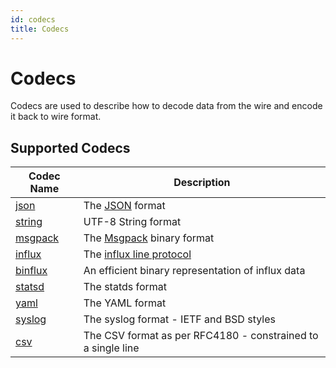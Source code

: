 ```yaml
---
id: codecs
title: Codecs
---
```


# Codecs

Codecs are used to describe how to decode data from the wire and encode it back to wire format.

## Supported Codecs

|Codec Name|Description|
|---|---|
|[json](codecs/json)|The [JSON](https://json.org) format|
|[string](codecs/string)|UTF-8 String format|
|[msgpack](codecs/msgpack)|The [Msgpack](https://msgpack.org) binary format|
|[influx](codecs/influx)|The [influx line protocol](https://docs.influxdata.com/influxdb/v1.7/write_protocols/line_protocol_tutorial/)| 
|[binflux](codecs/binflux)|An efficient binary representation of influx data|
|[statsd](codecs/statsd)|The statds format|
|[yaml](codecs/yaml)|The YAML format|
|[syslog](codecs/syslog)|The syslog format - IETF and BSD styles|
|[csv](codecs/csv)|The CSV format as per RFC4180 - constrained to a single line|

